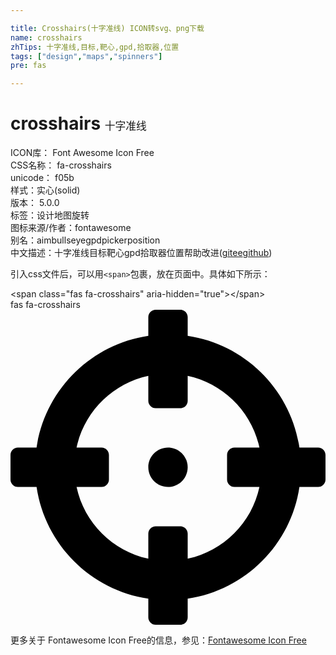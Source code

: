 ```yaml
---

title: Crosshairs(十字准线) ICON转svg、png下载
name: crosshairs
zhTips: 十字准线,目标,靶心,gpd,拾取器,位置
tags: ["design","maps","spinners"]
pre: fas

---
```


# crosshairs  <small style="font-size: 60%;font-weight: 100">十字准线</small>


<div class="detail-page">
<p>
<span>
ICON库：
<span class="badge-secondary badge">Font Awesome Icon Free</span> 
</span>
<br/>
<span>
CSS名称：
<span class="badge-secondary badge">fa-crosshairs</span> 
</span>
<br/>
<span>
unicode：
<span class="badge-secondary badge">f05b</span> 
<copy-btn content='f05b' btn-title=""></copy-btn>
<copy-btn :content='String.fromCodePoint(parseInt("f05b", 16))' btn-title="复制U"></copy-btn>
</span><br/><span>样式：<span class="badge-light badge">实心(solid)</span></span>
<br/>
<span>
版本：
<span class="badge-secondary badge">5.0.0</span> 
</span><br/><span>标签：<span class="badge-light badge"><router-link to="/tags/design.html">设计</router-link></span><span class="badge-light badge"><router-link to="/tags/maps.html">地图</router-link></span><span class="badge-light badge"><router-link to="/tags/spinners.html">旋转</router-link></span></span>
<br/>
<span>图标来源/作者：<span class="badge-light badge">fontawesome</span></span> 
<br/>
<span>别名：<span class="badge-light badge">aim</span><span class="badge-light badge">bullseye</span><span class="badge-light badge">gpd</span><span class="badge-light badge">picker</span><span class="badge-light badge">position</span></span><br/><span class="zh-detail">中文描述：<span class="badge-primary badge">十字准线</span><span class="badge-primary badge">目标</span><span class="badge-primary badge">靶心</span><span class="badge-primary badge">gpd</span><span class="badge-primary badge">拾取器</span><span class="badge-primary badge">位置</span><span class="help-link"><span>帮助改进</span>(<a href="https://gitee.com/liuwave/icon-helper/edit/master/json/fontawesome/solid/crosshairs.json" target="_blank" rel="noopener noreferrer">gitee</a><a href="https://github.com/liuwave/icon-helper/edit/master/json/fontawesome/solid/crosshairs.json" target="_blank" rel="noopener noreferrer">github</a></span>)</span><br/>
</p>
</div>
<div class="alert alert-dark">
  <i class="fas fa-crosshairs fa-xs"></i>
  <i class="fas fa-crosshairs fa-sm"></i>
  <i class="fas fa-crosshairs fa-lg"></i>
  <i class="fas fa-crosshairs fa-2x"></i>
  <i class="fas fa-crosshairs fa-3x"></i>
  <i class="fas fa-crosshairs fa-5x"></i>
  <i class="fas fa-crosshairs fa-7x"></i>
</div>
<div>
  <p>引入css文件后，可以用<code>&lt;span&gt;</code>包裹，放在页面中。具体如下所示：    
  </p>
  <div class="alert alert-primary" style="font-size: 14px">
    &lt;span class="fas fa-crosshairs" aria-hidden="true"&gt;&lt;/span&gt;
    <copy-btn content='<span class="fas fa-crosshairs" aria-hidden="true"></span>'></copy-btn>
  </div>
  <div class="alert alert-secondary">
    <i class="fas fa-crosshairs"
    style="font-size: 24px"
    aria-hidden="true"></i> fas fa-crosshairs
    <copy-btn content="fas fa-crosshairs" btn-title="复制图标名称"></copy-btn>
  </div>
</div>
<div id="svg" class="svg-wrap">
<svg xmlns="http://www.w3.org/2000/svg" viewBox="0 0 512 512"><path d="M500 224h-30.364C455.724 130.325 381.675 56.276 288 42.364V12c0-6.627-5.373-12-12-12h-40c-6.627 0-12 5.373-12 12v30.364C130.325 56.276 56.276 130.325 42.364 224H12c-6.627 0-12 5.373-12 12v40c0 6.627 5.373 12 12 12h30.364C56.276 381.675 130.325 455.724 224 469.636V500c0 6.627 5.373 12 12 12h40c6.627 0 12-5.373 12-12v-30.364C381.675 455.724 455.724 381.675 469.636 288H500c6.627 0 12-5.373 12-12v-40c0-6.627-5.373-12-12-12zM288 404.634V364c0-6.627-5.373-12-12-12h-40c-6.627 0-12 5.373-12 12v40.634C165.826 392.232 119.783 346.243 107.366 288H148c6.627 0 12-5.373 12-12v-40c0-6.627-5.373-12-12-12h-40.634C119.768 165.826 165.757 119.783 224 107.366V148c0 6.627 5.373 12 12 12h40c6.627 0 12-5.373 12-12v-40.634C346.174 119.768 392.217 165.757 404.634 224H364c-6.627 0-12 5.373-12 12v40c0 6.627 5.373 12 12 12h40.634C392.232 346.174 346.243 392.217 288 404.634zM288 256c0 17.673-14.327 32-32 32s-32-14.327-32-32c0-17.673 14.327-32 32-32s32 14.327 32 32z"/></svg>
</div>
<detail full-name='fa-crosshairs'></detail>
    
<div><p>更多关于  Fontawesome Icon Free的信息，参见：<a target="_blank" href="https://iconhelper.cn/fontawesome.html">Fontawesome Icon Free</a>
</p></div>
